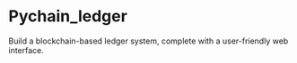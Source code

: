 # Pychain_ledger
Build a blockchain-based ledger system, complete with a user-friendly web interface.
